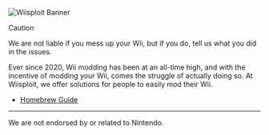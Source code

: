 ![Wiisploit Banner](https://github.com/Wiisploit/.github/blob/main/profile/wiisploit%20banner.png?raw=true)


> [!CAUTION]
> We are not liable if you mess up your Wii, but if you do, tell us what you did in the issues.

Ever since 2020, Wii modding has been at an all-time high, and with the incentive of modding your Wii, comes the struggle of actually doing so. At Wiisploit, we offer solutions for people to easily mod their Wii.
* [Homebrew Guide](https://wii.guide/)

----

We are not endorsed by or related to Nintendo.
